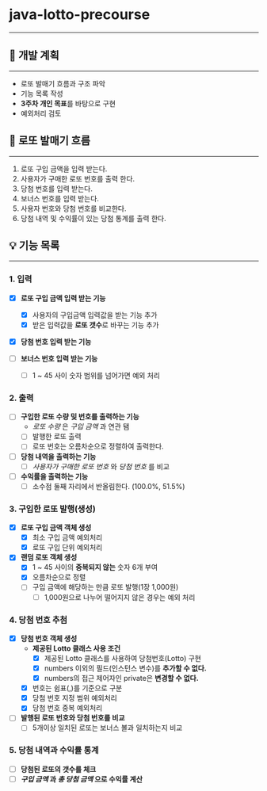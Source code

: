 # java-lotto-precourse
- - -

## 📝 개발 계획
- - -
- 로또 발매기 흐름과 구조 파악
- 기능 목록 작성
- **3주차 개인 목표**를 바탕으로 구현
- 예외처리 검토

## 🎰 로또 발매기 흐름
- - -
1. 로또 구입 금액을 입력 받는다.
2. 사용자가 구매한 로또 번호를 출력 한다.
3. 당첨 번호를 입력 받는다.
4. 보너스 번호를 입력 받는다.
5. 사용자 번호와 당첨 번호를 비교한다.
6. 당첨 내역 및 수익률이 있는 당첨 통계를 출력 한다.
## 💡 기능 목록
- - -

### 1. 입력

- [x] **로또 구입 금액 입력 받는 기능**
  - [x] 사용자의 구입금액 입력값을 받는 기능 추가
  - [x] 받은 입력값을 **로또 갯수**로 바꾸는 기능 추가
- [x] **당첨 번호 입력 받는 기능**

- [ ] **보너스 번호 입력 받는 기능**
    - [ ] 1 ~ 45 사이 숫자 범위를 넘어가면 예외 처리
### 2. 출력
- [ ] **구입한 로또 수량 및 번호를 출력하는 기능**
    - _로또 수량_ 은 _구입 금액_ 과 연관 됌
    - [ ] 발행한 로또 출력
    - [ ] 로또 번호는 오름차순으로 정렬하여 출력한다.
- [ ] **당첨 내역을 출력하는 기능**
    - [ ] _사용자가 구매한 로또 번호_ 와 _당첨 번호_ 를 비교
- [ ] **수익률을 출력하는 기능**
    - [ ] 소수점 둘째 자리에서 반올림한다. (100.0%, 51.5%)
### 3. 구입한 로또 발행(생성)
- [x] **로또 구입 금액 객체 생성**
  - [x] 최소 구입 금액 예외처리
  - [x] 로또 구입 단위 예외처리
- [x] **랜덤 로또 객체 생성**
    - [x] 1 ~ 45 사이의 **중복되지 않는** 숫자 6개 부여
    - [x] 오름차순으로 정렬
  - [ ] 구입 금액에 해당하는 만큼 로또 발행(1장 1,000원)
    - [ ] 1,000원으로 나누어 떨어지지 않은 경우는 예외 처리
### 4. 당첨 번호 추첨
- [x] **당첨 번호 객체 생성**
  - **제공된 Lotto 클래스 사용 조건**
    - [x] 제공된 Lotto 클래스를 사용하여 당첨번호(Lotto) 구현
    - [x] numbers 이외의 필드(인스턴스 변수)를 **추가할 수 없다.**
    - [x] numbers의 접근 제어자인 private은 **변경할 수 없다.**
  - [x] 번호는 쉼표(,)를 기준으로 구분
  - [x] 당첨 번호 지정 범위 예외처리
  - [x] 당첨 번호 중복 예외처리
- [ ] **발행된 로또 번호와 당첨 번호를 비교**
    - [ ] 5개이상 일치된 로또는 보너스 볼과 일치하는지 비교
### 5. 당첨 내역과 수익률 통계
- [ ] **당첨된 로또의 갯수를 체크**
- [ ] **_구입 금액_ 과 _총 당첨 금액_ 으로 수익률 계산**
